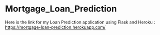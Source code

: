 # Mortgage_Loan_Prediction

Here is the link for my Loan Prediction application using Flask and Heroku :
https://mortgage-loan-prediction.herokuapp.com/
